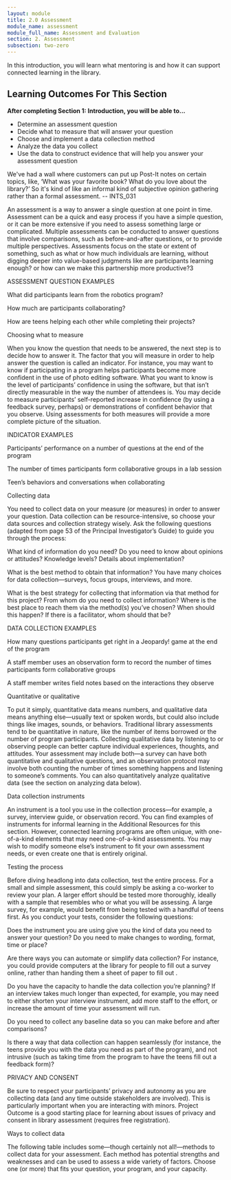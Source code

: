 ```yaml
---
layout: module
title: 2.0 Assessment
module_name: assessment
module_full_name: Assessment and Evaluation
section: 2. Assessment
subsection: two-zero
---
```


In this introduction, you will learn what mentoring is and how it can support connected learning in the library.

## Learning Outcomes For This Section

**After completing Section 1: Introduction, you will be able to...**
<ul class="fancy">
  <li>Determine an assessment question</li>
  <li>Decide what to measure that will answer your question</li>
  <li>Choose and implement a data collection method</li>
  <li>Analyze the data you collect </li>
  <li>Use the data to construct evidence that will help you answer your assessment question </li>
</ul>

We've had a wall where customers can put up Post-It notes on certain topics, like, ‘What was your favorite book? What do you love about the library?’ So it's kind of like an informal kind of subjective opinion gathering rather than a formal assessment. -- INTS_031 

 

An assessment is a way to answer a single question at one point in time. Assessment can be a quick and easy process if you have a simple question, or it can be more extensive if you need to assess something large or complicated. Multiple assessments can be conducted to answer questions that involve comparisons, such as before-and-after questions, or to provide multiple perspectives. Assessments focus on the state or extent of something, such as what or how much individuals are learning, without digging deeper into value-based judgments like are participants learning enough? or how can we make this partnership more productive?3 

ASSESSMENT QUESTION EXAMPLES 

What did participants learn from the robotics program?  

How much are participants collaborating? 

How are teens helping each other while completing their projects? 

Choosing what to measure 

When you know the question that needs to be answered, the next step is to decide how to answer it. The factor that you will measure in order to help answer the question is called an indicator. For instance, you may want to know if participating in a program helps participants become more confident in the use of photo editing software. What you want to know is the level of participants’ confidence in using the software, but that isn’t directly measurable in the way the number of attendees is. You may decide to measure participants’ self-reported increase in confidence (by using a feedback survey, perhaps) or demonstrations of confident behavior that you observe. Using assessments for both measures will provide a more complete picture of the situation.  

INDICATOR EXAMPLES 

Participants’ performance on a number of questions at the end of the program 

The number of times participants form collaborative groups in a lab session 

Teen’s behaviors and conversations when collaborating 

Collecting data 

You need to collect data on your measure (or measures) in order to answer your question. Data collection can be resource-intensive, so choose your data sources and collection strategy wisely. Ask the following questions (adapted from page 53 of the Principal Investigator’s Guide) to guide you through the process:  

What kind of information do you need? Do you need to know about opinions or attitudes? Knowledge levels? Details about implementation?  

What is the best method to obtain that information? You have many choices for data collection—surveys, focus groups, interviews, and more.  

What is the best strategy for collecting that information via that method for this project? From whom do you need to collect information? Where is the best place to reach them via the method(s) you’ve chosen? When should this happen? If there is a facilitator, whom should that be?  

DATA COLLECTION EXAMPLES 

How many questions participants get right in a Jeopardy! game at the end of the program 

A staff member uses an observation form to record the number of times participants form collaborative groups 

A staff member writes field notes based on the interactions they observe 

Quantitative or qualitative 

To put it simply, quantitative data means numbers, and qualitative data means anything else—usually text or spoken words, but could also include things like images, sounds, or behaviors. Traditional library assessments tend to be quantitative in nature, like the number of items borrowed or the number of program participants. Collecting qualitative data by listening to or observing people can better capture individual experiences, thoughts, and attitudes. Your assessment may include both—a survey can have both quantitative and qualitative questions, and an observation protocol may involve both counting the number of times something happens and listening to someone’s comments. You can also quantitatively analyze qualitative data (see the section on analyzing data below).  

Data collection instruments 

An instrument is a tool you use in the collection process—for example, a survey, interview guide, or observation record. You can find examples of instruments for informal learning in the Additional Resources for this section. However, connected learning programs are often unique, with one-of-a-kind elements that may need one-of-a-kind assessments. You may wish to modify someone else’s instrument to fit your own assessment needs, or even create one that is entirely original.  

Testing the process 

Before diving headlong into data collection, test the entire process. For a small and simple assessment, this could simply be asking a co-worker to review your plan. A larger effort should be tested more thoroughly, ideally with a sample that resembles who or what you will be assessing. A large survey, for example, would benefit from being tested with a handful of teens first. As you conduct your tests, consider the following questions:  

Does the instrument you are using give you the kind of data you need to answer your question? Do you need to make changes to wording, format, time or place?  

Are there ways you can automate or simplify data collection? For instance, you could provide computers at the library for people to fill out a survey online, rather than handing them a sheet of paper to fill out . 

Do you have the capacity to handle the data collection you’re planning? If an interview takes much longer than expected, for example, you may need to either shorten your interview instrument, add more staff to the effort, or increase the amount of time your assessment will run.  

Do you need to collect any baseline data so you can make before and after comparisons? 

Is there a way that data collection can happen seamlessly (for instance, the teens provide you with the data you need as part of the program), and not intrusive (such as taking time from the program to have the teens fill out a feedback form)? 

PRIVACY AND CONSENT 

Be sure to respect your participants’ privacy and autonomy as you are collecting data (and any time outside stakeholders are involved). This is particularly important when you are interacting with minors. Project Outcome is a good starting place for learning about issues of privacy and consent in library assessment (requires free registration). 

 

Ways to collect data 

The following table includes some—though certainly not all!—methods to collect data for your assessment. Each method has potential strengths and weaknesses and can be used to assess a wide variety of factors. Choose one (or more) that fits your question, your program, and your capacity.  
